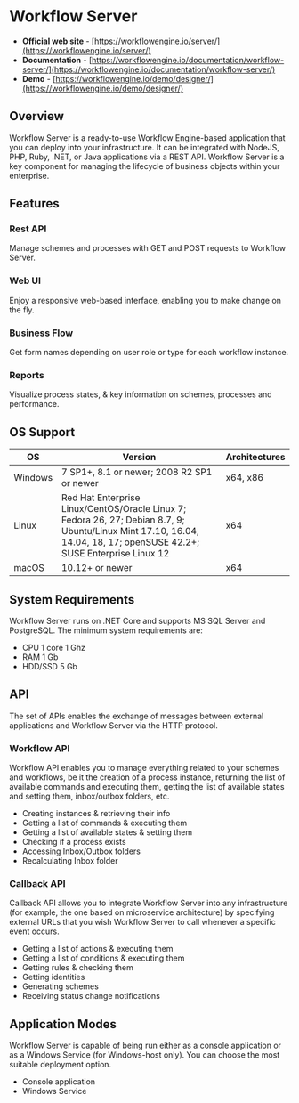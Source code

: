 # Workflow Server

* **Official web site** - [https://workflowengine.io/server/](https://workflowengine.io/server/)
* **Documentation** - [https://workflowengine.io/documentation/workflow-server/](https://workflowengine.io/documentation/workflow-server/)
* **Demo** - [https://workflowengine.io/demo/designer/](https://workflowengine.io/demo/designer/)

## Overview

Workflow Server is a ready-to-use Workflow Engine-based application that you can deploy into your infrastructure. It can be integrated with NodeJS, PHP, Ruby, .NET, or Java applications via a REST API. Workflow Server is a key component for managing the lifecycle of business objects within your enterprise.

## Features

### Rest API

Manage schemes and processes with GET and POST requests to Workflow Server.

### Web UI

Enjoy a responsive web-based interface, enabling you to make change on the fly.

### Business Flow

Get form names depending on user role or type for each workflow instance.

### Reports

Visualize process states, & key information on schemes, processes and performance.

## OS Support

| OS      | Version                                                                                                                                                               | Architectures |
|---------|-----------------------------------------------------------------------------------------------------------------------------------------------------------------------|---------------|
| Windows | 7 SP1+, 8.1 or newer; 2008 R2 SP1 or newer                                                                                                                            | x64, x86      |
| Linux   | Red Hat Enterprise Linux/CentOS/Oracle Linux 7; Fedora 26, 27; Debian 8.7, 9; Ubuntu/Linux Mint 17.10, 16.04, 14.04, 18, 17; openSUSE 42.2+; SUSE Enterprise Linux 12 | x64           |
| macOS   | 10.12+ or newer                                                                                                                                                       | x64           |

## System Requirements

Workflow Server runs on .NET Core and supports MS SQL Server and PostgreSQL. The minimum system requirements are:

* CPU 1 core 1 Ghz 
* RAM 1 Gb 
* HDD/SSD 5 Gb

## API

The set of APIs enables the exchange of messages between external applications and Workflow Server via the HTTP protocol.

### Workflow API

Workflow API enables you to manage everything related to your schemes and workflows, be it the creation of a process instance, returning the list of available commands and executing them, getting the list of available states and setting them, inbox/outbox folders, etc.

* Creating instances & retrieving their info
* Getting a list of commands & executing them
* Getting a list of available states & setting them
* Checking if a process exists
* Accessing Inbox/Outbox folders
* Recalculating Inbox folder
 
### Callback API

Callback API allows you to integrate Workflow Server into any infrastructure (for example, the one based on microservice architecture) by specifying external URLs that you wish Workflow Server to call whenever a specific event occurs.

* Getting a list of actions & executing them
* Getting a list of conditions & executing them
* Getting rules & checking them
* Getting identities
* Generating schemes
* Receiving status change notifications

## Application Modes

Workflow Server is capable of being run either as a console application or as a Windows Service (for Windows-host only). You can choose the most suitable deployment option.

* Console application 
* Windows Service
